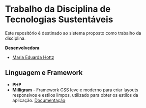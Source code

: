 # Trabalho da Disciplina de Tecnologias Sustentáveis

Este repositório é destinado ao sistema proposto como trabalho da disciplina.

**Desenvolvedora**

- [Maria Eduarda Hottz](https://github.com/mehottz/)

## Linguagem e Framework 

- **PHP**
- **Milligram** - Framework CSS leve e moderno para criar layouts responsivos e estilos limpos, utilizado para obter os estilos da aplicação. [Documentação](https://milligram.io/)